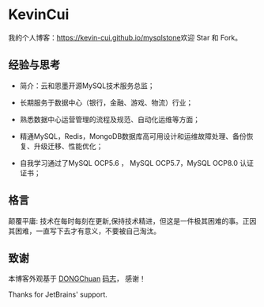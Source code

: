 # KevinCui

我的个人博客：<https://kevin-cui.github.io/mysqlstone>欢迎 Star 和 Fork。



## 经验与思考
* 简介：云和恩墨开源MySQL技术服务总监；

* 长期服务于数据中心（银行，金融、游戏、物流）行业；

* 熟悉数据中心运营管理的流程及规范、自动化运维等方面；

* 精通MySQL，Redis，MongoDB数据库高可用设计和运维故障处理、备份恢复、升级迁移、性能优化；

* 自我学习通过了MySQL OCP5.6 ， MySQL OCP5.7，MySQL OCP8.0 认证证书；

## 格言

颠覆平庸: 
技术在每时每刻在更新,保持技术精进，但这是一件极其困难的事。正因其困难，一直写下去才有意义，不要被自己淘汰。

<!--
  ## 联系我

   如果对本博客模板或者内容有任何建议，可以通过 [Issues](https://github.com/mzlogin/mzlogin.github.io/issues) 或者微信公众号「闷骚的程序员」与我取得联系。

   <img width="192px" height="192px" src="https://mazhuang.org/assets/images/qrcode.jpg"/> 

-->
## 致谢

本博客外观基于 [DONGChuan](https://dongchuan.github.io)  [码志](https://mazhuang.org)， 感谢！

Thanks for JetBrains' support.
<!--
<a href="https://www.jetbrains.com/?from=mzlogin.github.io"><img src="./assets/images/jetbrains.svg"/></a>

[1]: https://github.com/mzlogin/chinese-copywriting-guidelines
[2]: https://help.github.com/articles/setting-up-your-pages-site-locally-with-jekyll/
[3]: https://github.com/mzlogin/mzlogin.github.io/issues/2
-->
